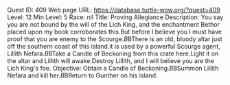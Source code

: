 Quest ID: 409
Web page URL: https://database.turtle-wow.org/?quest=409
Level: 12
Min Level: 5
Race: nil
Title: Proving Allegiance
Description: You say you are not bound by the will of the Lich King, and the enchantment Bethor placed upon my book corroborates this.But before I believe you I must have proof that you are enemy to the Scourge.$B$BThere is an old, bloody altar just off the southern coast of this island.it is used by a powerful Scourge agent, Lillith Nefara.$B$BTake a Candle of Beckoning from this crate here.Light it on the altar and Lillith will awake.Destroy Lillith, and I will believe you are the Lich King's foe.
Objective: Obtain a Candle of Beckoning.$B$BSummon Lillith Nefara and kill her.$B$BReturn to Gunther on his island.
